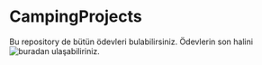 # CampingProjects


 Bu repository de bütün ödevleri bulabilirsiniz. Ödevlerin son halini ![buradan]("https://github.com/rmznkrblt/CarRental-ReCapProject") ulaşabiliriniz.

